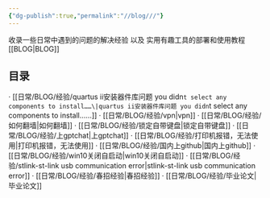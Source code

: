 ```yaml
---
{"dg-publish":true,"permalink":"//blog///"}
---
```



收录一些日常中遇到的问题的解决经验  以及  实用有趣工具的部署和使用教程
[[BLOG\|BLOG]]

## 目录

· [[日常/BLOG/经验/quartus ii安装器件库问题 you didn`t select any components to install……\|quartus ii安装器件库问题 you didn`t select any components to install……]]
· [[日常/BLOG/经验/vpn\|vpn]]
· [[日常/BLOG/经验/如何翻墙\|如何翻墙]]
· [[日常/BLOG/经验/锁定自带键盘\|锁定自带键盘]]
· [[日常/BLOG/经验/上gptchat\|上gptchat]]
· [[日常/BLOG/经验/打印机报错，无法使用\|打印机报错，无法使用]]
· [[日常/BLOG/经验/国内上github\|国内上github]]
· [[日常/BLOG/经验/win10关闭自启动\|win10关闭自启动]]
· [[日常/BLOG/经验/stlink-st-link usb communication error\|stlink-st-link usb communication error]]
· [[日常/BLOG/经验/春招经验\|春招经验]]
· [[日常/BLOG/经验/毕业论文\|毕业论文]]
